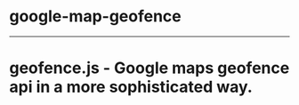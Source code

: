 # google-map-geofence

---

geofence.js - Google maps geofence api in a more sophisticated way.
=========================================================
